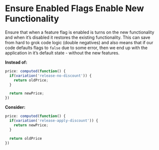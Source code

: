 # Ensure Enabled Flags Enable New Functionality

Ensure that when a feature flag is enabled is turns on the new functionality and when it’s disabled it restores the existing functionality. This can save from hard to grok code logic \(double negatives\) and also means that if our code defaults flags to `false` due to some error, then we end up with the application in it’s default state - without the new features.

**Instead of:**

```js
price: computed(function() {
  if(variation('release-no-discount')) {
    return oldPrice;
  }

  return newPrice;
})
```

**Consider:**

```js
price: computed(function() {
  if(variation('release-apply-discount')) {
    return newPrice;
  }

  return oldPrice
})
```



